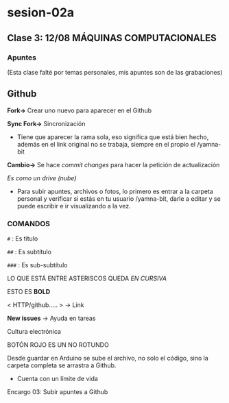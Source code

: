 # sesion-02a

## Clase 3: 12/08 MÁQUINAS COMPUTACIONALES

### Apuntes

(Esta clase falté por temas personales, mis apuntes son de las grabaciones)

## Github

**Fork->** Crear uno nuevo para aparecer en el Github

**Sync Fork->** Sincronización

- Tiene que aparecer la rama sola, eso significa que está bien hecho, además en el link original no se trabaja, siempre en el propio el /yamna-bit

**Cambio->** Se hace *commit changes* para hacer la petición de actualización

*Es como un drive (nube)*

- Para subir apuntes, archivos o fotos, lo primero es entrar a la carpeta personal y verificar si estás en tu usuario /yamna-bit, darle a editar y se puede escribir e ir visualizando a la vez.

### COMANDOS

`#` : Es título

`##` : Es subtítulo

`###` : Es sub-subtítulo

LO QUE ESTÁ ENTRE ASTERISCOS QUEDA *EN CURSIVA*

ESTO ES **BOLD**

< HTTP/github..... > -> Link

**New issues** -> Ayuda en tareas

Cultura electrónica

BOTÓN ROJO ES UN NO ROTUNDO

Desde guardar en Arduino se sube el archivo, no solo el código, sino la carpeta completa se arrastra a Github.

- Cuenta con un límite de vida

Encargo 03: Subir apuntes a Github
